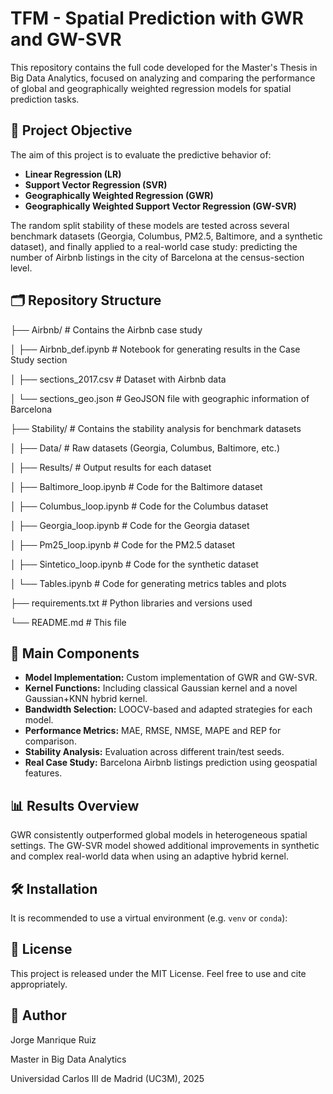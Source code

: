 # TFM - Spatial Prediction with GWR and GW-SVR

This repository contains the full code developed for the Master's Thesis in Big Data Analytics, focused on analyzing and comparing the performance of global and geographically weighted regression models for spatial prediction tasks.

## 📌 Project Objective

The aim of this project is to evaluate the predictive behavior of:
- **Linear Regression (LR)**
- **Support Vector Regression (SVR)**
- **Geographically Weighted Regression (GWR)**
- **Geographically Weighted Support Vector Regression (GW-SVR)**

The random split stability of these models are tested across several benchmark datasets (Georgia, Columbus, PM2.5, Baltimore, and a synthetic dataset), and finally applied to a real-world case study: predicting the number of Airbnb listings in the city of Barcelona at the census-section level.

## 🗂️ Repository Structure

├── Airbnb/ # Contains the Airbnb case study

│ ├── Airbnb_def.ipynb # Notebook for generating results in the Case Study section

│ ├── sections_2017.csv # Dataset with Airbnb data

│ └── sections_geo.json # GeoJSON file with geographic information of Barcelona

├── Stability/ # Contains the stability analysis for benchmark datasets

│ ├── Data/ # Raw datasets (Georgia, Columbus, Baltimore, etc.)

│ ├── Results/ # Output results for each dataset

│ ├── Baltimore_loop.ipynb # Code for the Baltimore dataset

│ ├── Columbus_loop.ipynb # Code for the Columbus dataset

│ ├── Georgia_loop.ipynb # Code for the Georgia dataset

│ ├── Pm25_loop.ipynb # Code for the PM2.5 dataset

│ ├── Sintetico_loop.ipynb # Code for the synthetic dataset

│ └── Tables.ipynb # Code for generating metrics tables and plots

├── requirements.txt # Python libraries and versions used

└── README.md # This file

## 🧪 Main Components

- **Model Implementation:** Custom implementation of GWR and GW-SVR.
- **Kernel Functions:** Including classical Gaussian kernel and a novel Gaussian+KNN hybrid kernel.
- **Bandwidth Selection:** LOOCV-based and adapted strategies for each model.
- **Performance Metrics:** MAE, RMSE, NMSE, MAPE and REP for comparison.
- **Stability Analysis:** Evaluation across different train/test seeds.
- **Real Case Study:** Barcelona Airbnb listings prediction using geospatial features.

## 📊 Results Overview

GWR consistently outperformed global models in heterogeneous spatial settings. The GW-SVR model showed additional improvements in synthetic and complex real-world data when using an adaptive hybrid kernel.

## 🛠️ Installation

It is recommended to use a virtual environment (e.g. `venv` or `conda`):

## 📄 License
This project is released under the MIT License. Feel free to use and cite appropriately.

## 👤 Author
Jorge Manrique Ruiz

Master in Big Data Analytics

Universidad Carlos III de Madrid (UC3M), 2025


